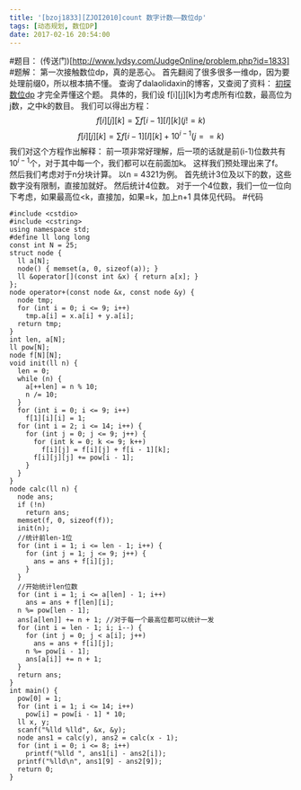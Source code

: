 ```yaml
---
title: '[bzoj1833][ZJOI2010]count 数字计数——数位dp'
tags: [动态规划, 数位DP]
date: 2017-02-16 20:54:00
---
```


#题目：
(传送门)[http://www.lydsy.com/JudgeOnline/problem.php?id=1833]
#题解：
第一次接触数位dp，真的是恶心。
首先翻阅了很多很多一维dp，因为要处理前缀0，所以根本搞不懂。
查询了dalaolidaxin的博客，又查阅了资料：
[初探数位dp](http://wenku.baidu.com/link?url=9OS5Ybpw5wx00ahrH8ED2oyIlR1uWwrxT8N4pEg27GgBt2T2hLe4sd_h1rmpY7P0HmeHIEDw9h6_K98dPhhjoMhD2TpKcS8w1X8cC_dkPp_)
才完全弄懂这个题。
具体的，我们设
f[i][j][k]为考虑所有i位数，最高位为j数，之中k的数目。
我们可以得出方程：
$$f[i][j][k] = \sum f[i-1][l][k]    (j!=k)$$
$$f[i][j][k] = \sum f[i-1][l][k] + 10^{i-1}     (j==k)$$
我们对这个方程作出解释：
前一项非常好理解，后一项的话就是前(i-1)位数共有$10^{i-1}$个，对于其中每一个，我们都可以在前面加k。
这样我们预处理出来了f。
然后我们考虑对于n分块计算。
以n = 4321为例。
首先统计3位及以下的数，这些数字没有限制，直接加就好。
然后统计4位数。
对于一个4位数，我们一位一位向下考虑，如果最高位<k，直接加，如果=k，加上n+1
具体见代码。
#代码
```
#include <cstdio>
#include <cstring>
using namespace std;
#define ll long long
const int N = 25;
struct node {
  ll a[N];
  node() { memset(a, 0, sizeof(a)); }
  ll &operator[](const int &x) { return a[x]; }
};
node operator+(const node &x, const node &y) {
  node tmp;
  for (int i = 0; i <= 9; i++)
    tmp.a[i] = x.a[i] + y.a[i];
  return tmp;
}
int len, a[N];
ll pow[N];
node f[N][N];
void init(ll n) {
  len = 0;
  while (n) {
    a[++len] = n % 10;
    n /= 10;
  }
  for (int i = 0; i <= 9; i++)
    f[1][i][i] = 1;
  for (int i = 2; i <= 14; i++) {
    for (int j = 0; j <= 9; j++) {
      for (int k = 0; k <= 9; k++)
        f[i][j] = f[i][j] + f[i - 1][k];
      f[i][j][j] += pow[i - 1];
    }
  }
}
node calc(ll n) {
  node ans;
  if (!n)
    return ans;
  memset(f, 0, sizeof(f));
  init(n);
  //统计前len-1位
  for (int i = 1; i <= len - 1; i++) {
    for (int j = 1; j <= 9; j++) {
      ans = ans + f[i][j];
    }
  }
  //开始统计len位数
  for (int i = 1; i <= a[len] - 1; i++)
    ans = ans + f[len][i];
  n %= pow[len - 1];
  ans[a[len]] += n + 1; //对于每一个最高位都可以统计一发
  for (int i = len - 1; i; i--) {
    for (int j = 0; j < a[i]; j++)
      ans = ans + f[i][j];
    n %= pow[i - 1];
    ans[a[i]] += n + 1;
  }
  return ans;
}
int main() {
  pow[0] = 1;
  for (int i = 1; i <= 14; i++)
    pow[i] = pow[i - 1] * 10;
  ll x, y;
  scanf("%lld %lld", &x, &y);
  node ans1 = calc(y), ans2 = calc(x - 1);
  for (int i = 0; i <= 8; i++)
    printf("%lld ", ans1[i] - ans2[i]);
  printf("%lld\n", ans1[9] - ans2[9]);
  return 0;
}
```
